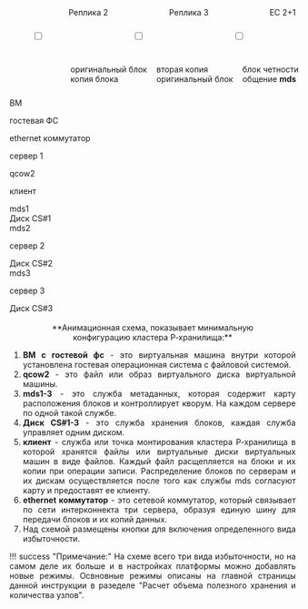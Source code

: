 <div class="noprint">

<div style="margin-left: 8%;height: 100px;display: flex;justify-content: space-between;">
<input type="checkbox" id="animationToggle2" class="hidden-checkbox">
<label for="animationToggle2" class="toggle-button">Реплика 2</label>
<input type="checkbox" id="animationToggle3" class="hidden-checkbox">
<label for="animationToggle3" class="toggle-button">Реплика 3</label>
<input type="checkbox" id="animationToggle3Alt" class="hidden-checkbox">
<label for="animationToggle3Alt" class="toggle-button">EC 2+1</label>
</div><div style="flex-shrink: 0;wigth: 800px;display: flex;justify-content: space-between;margin-bottom: 5%;margin-left: 18%;">
         <div style="margin-left: 4%;wigth: 267px;flex-shrink: 0;">
         оригинальный блок
         <div class="notes cube-1-4"></div>
         копия блока
         <div class="notes cube-2-5"></div></div>
         <div style="wigth: 267px;flex-shrink: 0;margin-left: 4%;">
         вторая копия
         <div class="notes cube-3-6"></div>
         оригинальный блок
         <div class="notes cube-4-7"></div></div>
      <div style="margin-right: 20%;wigth: 267px;flex-shrink: 0;margin-left: 4%;">
         блок четности   
         <div class="notes cube-5-8"></div>
         общение <b>mds</b>
         <div class="pulse-n"></div></div>
         </div>
<div class="container" id="animationContainer">
        <!-- Источник данных (клиент) -->
        <div class="storage source"><p class="textv">ВМ</p>
         <div class="inner-client">гостевая ФС</div>
        </div>
        <div class="commutator"><p class="textc">ethernet коммутатор</p></div>
        <!-- Три сервера хранилища -->
        <div class="storage server1">
         <p class="textb">сервер 1</p>
          <div class="storage client">
           <div class="storage qcow2">qcow2</div>
            <p class="textk">клиент</p>
          </div>
          <div class="storage mds">mds1</div>
         <div class="storage storage-1">Диск CS#1</div>
        </div>
        <!-- сервер 2 и 3 -->
        <div class="storage server2">
         <div class="storage mds">mds2</div>
         <p class="textb">сервер 2</p>
          <div class="storage storage-2">Диск CS#2</div>
        </div>
        <div class="storage server3">
         <div class="storage mds">mds3</div>
         <p class="textb">сервер 3</p>
         <div class="storage storage-3">Диск CS#3</div>
        </div>
        <!-- Кубики (данные) -->
        <div class="cube cube-1"></div>
        <div class="cube cube-2"></div>
        <div class="cube cube-3"></div>
        <div class="connection-line line-1"></div>
        <div class="connection-line line-2"></div>
        <div class="connection-line line-3"></div>
        <div class="connection-line line-4"></div>
</div>
</div>
</br>
<div class="noprint" style="text-align: center;" markdown>
**Анимационная схема, показывает минимальную </br>конфигурацию кластера Р-хранилища:** </div>

<div class="noprint" style="text-align: justify;float: left;" markdown>

 1. **ВМ с гостевой фс** - это виртуальная машина внутри которой установлена гостевая операционная система с файловой системой. 
 2. **qcow2** - это файл или образ виртуального диска виртуальной машины. 
 3. **mds1-3** - это служба метаданных, которая содержит карту расположения блоков и контроллирует кворум. На каждом сервере по одной такой службе.  
 4. **Диск CS#1-3** - это служба хранения блоков, каждая служба управляет одним диском. 
 5. **клиент** - служба или точка монтирования кластера Р-хранилища в которой хранятся файлы или 
виртуальные диски виртуальных машин в виде файлов. Каждый файл расщепляется на блоки и их копии при операции записи. 
Распределение блоков по серверам и их дискам осуществляется после того как службы mds согласуют карту и предоставят ее клиенту. 
 6. **ethernet коммутатор** - это сетевой коммутатор, который связывает по сети интерконнекта три сервера,
образуя единую шину для передачи блоков и их копий данных. 
 7. Над схемой размещены кнопки для включения определенного вида избыточности.  


!!! success "Примечание:"
    На схеме всего три вида избыточности, но на самом деле их больше и в настройках платформы можно добавлять новые режимы. Освновные режимы описаны на главной страницы данной инструкции в разеделе "Расчет объема полезного хранения и количества узлов".

</div>
<script>
    // Элементы управления
    const toggle2 = document.getElementById('animationToggle2');
    const toggle3 = document.getElementById('animationToggle3');
    const toggle3Alt = document.getElementById('animationToggle3Alt');
    const cubes = document.querySelectorAll('.cube');
    // элементы для анимации импульса синхронизации mds
    const pulseElements = {
      client: document.querySelector('.storage.client'),
      commutator: document.querySelector('.commutator'),
      mds1: document.querySelector('.server1 .mds'),
      mds2: document.querySelector('.server2 .mds'),
      mds3: document.querySelector('.server3 .mds')
    };
    
    // Конфигурация анимаций
    const animationConfig = {
  rep2: { // Реплика 2
    cubes: [0, 1], // Красный (0) и оранжевый (1)
    sequences: [
      // Итерация 1: Красный → CS#1, Оранжевый → CS#2
      { targets: [0, 1], storage: [1, 2] },
      // Итерация 2: Красный → CS#1, Оранжевый → CS#3
      { targets: [0, 1], storage: [1, 3] },
      // Итерация 3: Красный → CS#1, Оранжевый → CS#2
      { targets: [0, 1], storage: [1, 2] }
    ],
    colors: ['#e74c3c', '#f39c12'],
    // Новая настройка для смещения кубиков в хранилищах
    offsets: {
      1: { x: 0, y: 0 },    // CS#1 - базовое положение
      2: { x: 180, y: 150 }, // CS#2
      3: { x: 380, y: 150 }  // CS#3
    }
  },
      rep3: { // Реплика 3
        cubes: [0, 1, 2], // Все кубики
        sequences: [
          { targets: [0, 1, 2], storage: [1, 2, 3] },
          { targets: [0, 1, 2], storage: [1, 3, 2] },
          { targets: [0, 1, 2], storage: [1, 2, 3] }
        ],
        colors: ['#e74c3c', '#f39c12', '#f3ec12']
      },
      ec21: { // EC 2+1
        cubes: [0, 1, 2],
        sequences: [
          { targets: [0, 1, 2], storage: [1, 2, 3], colors: ['#47ab19','#47ab19','#a2edf5'] },
          { targets: [0, 1, 2], storage: [1, 3, 2], colors: ['#47ab19','#47ab19','#a2edf5'] },
          { targets: [0, 1, 2], storage: [1, 2, 3], colors: ['#47ab19','#47ab19','#a2edf5'] }
        ]
      }
    };

    // Хранилище для накопленных кубиков
    const accumulatedCubes = {
      1: [], // CS#1
      2: [], // CS#2
      3: []  // CS#3
    };
    
    let currentMode = null;
    let animationTimeout = null;
    let currentAnimationId = 0; // Новая переменная для контроля анимаций
    

    // Изначально все анимации выключены
    resetAllCubes();
    
    // Обработчик для кнопки "Реплика 2" (2 кубика)
    toggle2.addEventListener('change', function() {
        if (this.checked) {
          currentAnimationId++;  // Инвалидируем предыдущие анимации
          // Сбрасываем предыдущую анимацию
            resetAllCubes();
           //выключаем лишние кнопки
            toggle3.checked = false;
            toggle3Alt.checked = false;
            clearTimeout(animationTimeout); //для очищения анимации от других кнопок после выключения 
            // Запускаем новую анимацию
        startAnimation('rep2');
    } else {
        currentAnimationId++;  // Инвалидируем при выключении
        // При отключении кнопки сбрасываем анимацию
        resetAllCubes();
        clearTimeout(animationTimeout);
    }
    updateButtonStates();
});
    
    // Обработчик для кнопки "Реплика 3" (3 кубика)
   toggle3.addEventListener('change', function() {
    if (this.checked) {
        currentAnimationId++;
        resetAllCubes();
        toggle2.checked = false;
        toggle3Alt.checked = false;
        clearTimeout(animationTimeout); 
        startAnimation('rep3');
    } else {
        currentAnimationId++;
        resetAllCubes();
    }
    updateButtonStates();
});

toggle3Alt.addEventListener('change', function() {
    if (this.checked) {
        currentAnimationId++;
        resetAllCubes();
        toggle2.checked = false;
        toggle3.checked = false;
       clearTimeout(animationTimeout); 
        startAnimation('ec21');
    } else {
        currentAnimationId++;
        resetAllCubes();
    }
    updateButtonStates();
});
// Новая функция для анимации импульса
function animatePulse(from, to, callback) {
  const pulse = document.createElement('div');
  pulse.className = 'pulse-effect';
  document.getElementById('animationContainer').appendChild(pulse);
  
  // Позиционируем импульс
  const fromRect = from.getBoundingClientRect();
  const toRect = to.getBoundingClientRect();
  const containerRect = document.getElementById('animationContainer').getBoundingClientRect();
    
  const startX = fromRect.left - containerRect.left + fromRect.width/2;
  const startY = fromRect.top - containerRect.top + fromRect.height/2;
  const endX = toRect.left - containerRect.left + toRect.width/2;
  const endY = toRect.top - containerRect.top + toRect.height/2;
    
  pulse.style.left = startX + 'px';
  pulse.style.top = startY + 'px';
  
  // Анимация
  pulse.animate([
        { transform: `translate(0, 0)`, opacity: 1 },
        { transform: `translate(${endX-startX}px, ${endY-startY}px)`, opacity: 0 }
    ], {
        duration: 400,
        easing: 'ease-in-out'
    }).onfinish = () => {
        pulse.remove();
        if(callback) callback();
  };
}
function startAnimation(mode) {
  // Сначала анимируем импульсы синхронизации
    animatePulse(pulseElements.client, pulseElements.commutator, () => {
        // Импульс к коммутатору
        animatePulse(pulseElements.commutator, pulseElements.mds2, () => {
            // Импульсы к MDS серверов 2 и 3
            animatePulse(pulseElements.commutator, pulseElements.mds3, () => {
                    // Обратные импульсы
                animatePulse(pulseElements.mds2, pulseElements.commutator, () => {
                    animatePulse(pulseElements.mds3, pulseElements.commutator, () => {
                        animatePulse(pulseElements.commutator, pulseElements.client, startMainAnimation);
                    });
            });
        });
    });
});
        
        // Параллельно импульс к MDS сервера 1 (без коммутатора)
       animatePulse(pulseElements.client, pulseElements.mds1, () => {
    animatePulse(pulseElements.mds1, pulseElements.client, () => {});
});
    function startMainAnimation() {
    currentAnimationId++;  // Увеличиваем ID при каждом новом запуске
    const animationId = currentAnimationId;  // Фиксируем ID для текущей анимации
    resetAllCubes();
    const config = animationConfig[mode];
    let iteration = 0;
    currentMode = mode;

    const runSequence = () => {
      // Проверяем, нужно ли продолжать анимацию
        if (currentAnimationId !== animationId || currentMode !== mode) {
            return;  // Прерываем если анимация устарела
        }
        if (iteration >= 3) {
            animationTimeout = setTimeout(() => {
                clearStorage();
                if (currentMode === mode) startAnimation(mode);
            }, 1000);
            return;
        }

        const { targets, storage, colors } = config.sequences[iteration];

        targets.forEach((cubeIdx, i) => {
            const storageId = storage[i];
            const originalCube = cubes[cubeIdx];
            
            // Создаем новый кубик
            const newCube = document.createElement('div');
            newCube.className = `cube cube-${cubeIdx+1}`;
            newCube.style.backgroundColor = colors ? colors[cubeIdx] : config.colors[cubeIdx];
            newCube.style.position = 'absolute';
            newCube.style.width = '12px';
            newCube.style.height = '12px';
            newCube.style.borderRadius = '2px';
            newCube.style.opacity = '0';

            // Позиционируем в начальной точке (как оригинальный кубик)
            const rect = originalCube.getBoundingClientRect();
            const containerRect = document.getElementById('animationContainer').getBoundingClientRect();
            newCube.style.left = (rect.left - containerRect.left) + 'px';
            newCube.style.top = (rect.top - containerRect.top) + 'px';

            // Добавляем в DOM сразу (до анимации)
            document.getElementById('animationContainer').appendChild(newCube);

            // Смещение для нового кубика
            const cubeCount = accumulatedCubes[storageId].length;
            const offsetY = -cubeCount * 15; // Большее смещение для лучшей видимости

            // Анимация
            const animation = newCube.animate([
                { transform: 'translate(0, 0)', opacity: 1 },
                { transform: `translate(${storageId === 1 ? 0 : 180}px, ${storageId === 1 ? 100 : -140}px)`, opacity: 1 },
                { transform: `translate(${storageId === 3 ? 385 : storageId === 2 ? 180 : 0}px, ${182 + offsetY}px)`, opacity: 1 }
            ], {
                duration: 2000,
                fill: 'forwards'
            });

            // Сохраняем кубик
            accumulatedCubes[storageId].push(newCube);
        });

        iteration++;
        setTimeout(runSequence, 2000);
    };

    runSequence();
}
}

//Функция очистки хранилищ
    function clearStorage() {
      [1, 2, 3].forEach(storageId => {
        accumulatedCubes[storageId].forEach(cube => cube.remove());
        accumulatedCubes[storageId] = [];
      });
    }

// Улучшенная функция resetAllCubes
function resetAllCubes() {
    clearTimeout(animationTimeout);
    currentMode = null;
    // Очищаем все накопленные кубики
    clearStorage();
    
    // Сбрасываем основные кубики
    cubes.forEach(cube => {
        cube.style.opacity = '0.5';
        cube.style.transform = 'translate(0, 0)';
        cube.style.animation = 'none';
    });
}

// Функция updateButtonStates остается без изменений
function updateButtonStates() {
    document.querySelectorAll('.toggle-button').forEach(btn => {
        const isActive = 
            (toggle2.checked && btn.htmlFor === 'animationToggle2') ||
            (toggle3.checked && btn.htmlFor === 'animationToggle3') ||
            (toggle3Alt.checked && btn.htmlFor === 'animationToggle3Alt');
        
        btn.classList.toggle('active', isActive);
    });
}
</script>
    




